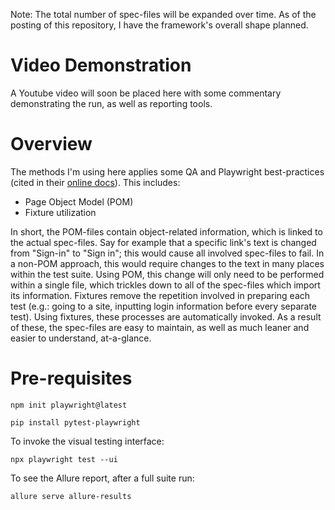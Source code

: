 Note: The total number of spec-files will be expanded over time. As of the posting of this repository, I have the framework's overall shape planned.
# Video Demonstration
A Youtube video will soon be placed here with some commentary demonstrating the run, as well as reporting tools.
# Overview
The methods I'm using here applies some QA and Playwright best-practices (cited in their [online docs](https://playwright.dev/docs/best-practices)). This includes:
- Page Object Model (POM)
- Fixture utilization
  
In short, the POM-files contain object-related information, which is linked to the actual spec-files. Say for example that a specific link's text is changed from "Sign-in" to "Sign in"; this would cause all involved spec-files to fail. In a non-POM approach, this would require changes to the text in many places within the test suite. Using POM, this change will only need to be performed within a single file, which trickles down to all of the spec-files which import its information.
Fixtures remove the repetition involved in preparing each test (e.g.: going to a site, inputting login information before every separate test). Using fixtures, these processes are automatically invoked.
As a result of these, the spec-files are easy to maintain, as well as much leaner and easier to understand, at-a-glance.

# Pre-requisites
```
npm init playwright@latest
```
```
pip install pytest-playwright
```
To invoke the visual testing interface:
```
npx playwright test --ui
```
To see the Allure report, after a full suite run:
```
allure serve allure-results
```
